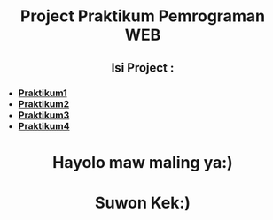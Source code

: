 <div align=center>
<p>
<h1>Project Praktikum Pemrograman WEB</h1>
<p>
<h2>Isi Project :</h2>
<p>
<h3>
<ul align=left>
<li><a href="praktikum1">Praktikum1</a></li>
<li><a href="praktikum2">Praktikum2</a></li>
<li><a href="praktikum3">Praktikum3</a></li>
<li><a href="praktikum4">Praktikum4</a></li>
</ul>
</h3>
<p>
<h1>Hayolo maw maling ya:)</h1>
<h1>Suwon Kek:)</h1>
</div>
